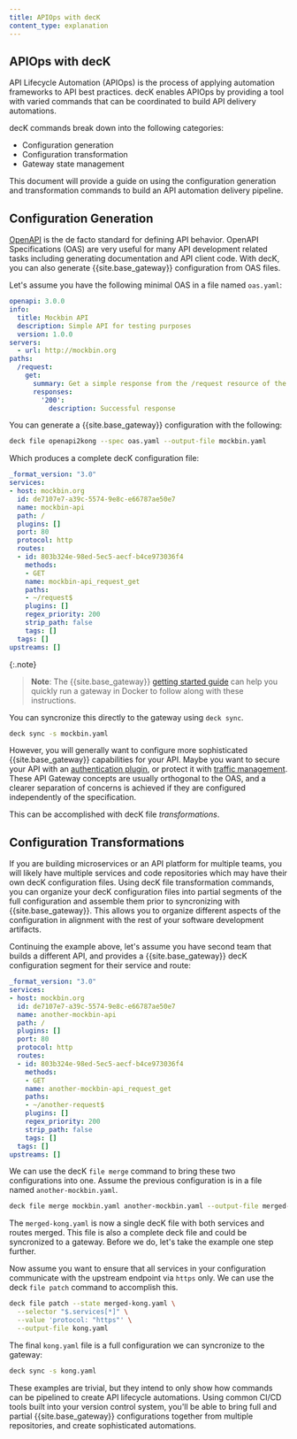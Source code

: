 ```yaml
---
title: APIOps with decK 
content_type: explanation
---
```


## APIOps with decK

API Lifecycle Automation (APIOps) is the process of applying 
automation frameworks to API best practices. decK enables APIOps by 
providing a tool with varied commands that can be coordinated to build 
API delivery automations.

decK commands break down into the following categories:

* Configuration generation
* Configuration transformation
* Gateway state management

This document will provide a guide on using the configuration 
generation and transformation commands to build an API automation delivery pipeline.

## Configuration Generation

[OpenAPI](https://swagger.io/specification/) is the de facto standard 
for defining API behavior. OpenAPI Specifications (OAS) are very useful
for many API development related tasks including generating documentation
and API client code. With decK, you can also generate {{site.base_gateway}}
configuration from OAS files.

Let's assume you have the following minimal OAS in a file named `oas.yaml`:

```yaml
openapi: 3.0.0
info:
  title: Mockbin API
  description: Simple API for testing purposes
  version: 1.0.0
servers:
  - url: http://mockbin.org
paths:
  /request:
    get:
      summary: Get a simple response from the /request resource of the mockbin API
      responses:
        '200':
          description: Successful response
```

You can generate a {{site.base_gateway}} configuration with the following:

```sh
deck file openapi2kong --spec oas.yaml --output-file mockbin.yaml
```

Which produces a complete decK configuration file:

```yaml
_format_version: "3.0"
services:
- host: mockbin.org
  id: de7107e7-a39c-5574-9e8c-e66787ae50e7
  name: mockbin-api
  path: /
  plugins: []
  port: 80
  protocol: http
  routes:
  - id: 803b324e-98ed-5ec5-aecf-b4ce973036f4
    methods:
    - GET
    name: mockbin-api_request_get
    paths:
    - ~/request$
    plugins: []
    regex_priority: 200
    strip_path: false
    tags: []
  tags: []
upstreams: []
```

{:.note}
> **Note**: The {{site.base_gateway}} [getting started guide](/gateway/{{page.kong_version}}/get-started/) 
can help you quickly run a gateway in Docker to follow along with these instructions.

You can syncronize this directly to the gateway using `deck sync`. 

```sh
deck sync -s mockbin.yaml
```

However, you will generally want to configure more sophisticated {{site.base_gateway}} capabilities 
for your API. Maybe you want to secure your API with an 
[authentication plugin](https://docs.konghq.com/hub/?category=security), 
or protect it with [traffic management](https://docs.konghq.com/hub/?category=traffic-control).
These API Gateway concepts are usually orthogonal to the OAS, and a clearer
separation of concerns is achieved if they are configured independently of the specification.

This can be accomplished with decK file _transformations_. 

## Configuration Transformations

If you are building microservices or an API platform for multiple teams, you will likely have 
multiple services and code repositories which may have their own decK configuration files. 
Using decK file transformation commands, you can organize your decK configuration files into partial segments 
of the full configuration and assemble them prior to syncronizing with {{site.base_gateway}}. 
This allows you to organize different aspects of the configuration in alignment with the rest of your
software development artifacts.

Continuing the example above, let's assume you have second team that builds a different API, and
provides a {{site.base_gateway}} decK configuration segment for their service and route:

```yaml
_format_version: "3.0"
services:
- host: mockbin.org
  id: de7107e7-a39c-5574-9e8c-e66787ae50e7
  name: another-mockbin-api
  path: /
  plugins: []
  port: 80
  protocol: http
  routes:
  - id: 803b324e-98ed-5ec5-aecf-b4ce973036f4
    methods:
    - GET
    name: another-mockbin-api_request_get
    paths:
    - ~/another-request$
    plugins: []
    regex_priority: 200
    strip_path: false
    tags: []
  tags: []
upstreams: []
```

We can use the decK `file merge` command to bring these two configurations into one. Assume the previous 
configuration is in a file named `another-mockbin.yaml`. 

```sh
deck file merge mockbin.yaml another-mockbin.yaml --output-file merged-kong.yaml
``` 

The `merged-kong.yaml` is now a single decK file with both services and routes merged. This file is
also a complete deck file and could be syncronized to a gateway. Before we do, let's take the example one step further.

Now assume you want to ensure that all services in your configuration communicate with the upstream endpoint 
via `https` only. We can use the deck `file patch` command to accomplish this.

```sh
deck file patch --state merged-kong.yaml \
  --selector "$.services[*]" \
  --value 'protocol: "https"' \
  --output-file kong.yaml
```

The final `kong.yaml` file is a full configuration we can syncronize to the gateway:

```sh
deck sync -s kong.yaml
```

These examples are trivial, but they intend to only show how commands can be pipelined to create
API lifecycle automations. Using common CI/CD tools built into your version control system, you'll be able to bring
full and partial {{site.base_gateway}} configurations together from multiple repositories, and create 
sophisticated automations.

